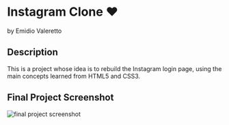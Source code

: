 # Instagram Clone :heart:

by Emidio Valeretto

## Description

This is a project whose idea is to rebuild the Instagram login page, using the main concepts learned from HTML5 and CSS3. 

## Final Project Screenshot

<img src="../instagram-clone/img/screenshot.png" alt="final project screenshot">

